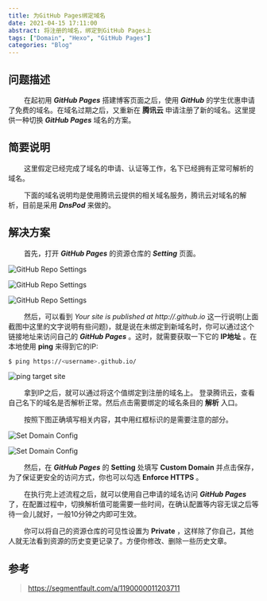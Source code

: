 ```yaml
---
title: 为GitHub Pages绑定域名
date: 2021-04-15 17:11:00
abstract: 将注册的域名，绑定到GitHub Pages上
tags: ["Domain", "Hexo", "GitHub Pages"]
categories: "Blog"
---
```


## 问题描述

&#160; &#160; &#160; &#160; 在起初用 _**GitHub Pages**_ 搭建博客页面之后，使用 _**GitHub**_ 的学生优惠申请了免费的域名。在域名过期之后，又重新在 **腾讯云** 申请注册了新的域名。这里提供一种切换 _**GitHub Pages**_ 域名的方案。

## 简要说明

&#160; &#160; &#160; &#160; 这里假定已经完成了域名的申请、认证等工作，名下已经拥有正常可解析的域名。

&#160; &#160; &#160; &#160; 下面的域名说明均是使用腾讯云提供的相关域名服务，腾讯云对域名的解析，目前是采用 _**DnsPod**_ 来做的。

## 解决方案

&#160; &#160; &#160; &#160; 首先，打开 _**GitHub Pages**_ 的资源仓库的 _**Setting**_ 页面。

![GitHub Repo Settings](Pic1.png)

![GitHub Repo Settings](Pic2.png)

![GitHub Repo Settings](Pic3.png)

&#160; &#160; &#160; &#160; 然后，可以看到 _Your site is published at http://<username>.github.io_ 这一行说明(上面截图中这里的文字说明有些问题)，就是说在未绑定到新域名时，你可以通过这个链接地址来访问自己的 _**GitHub Pages**_ 。这时，就需要获取一下它的 **IP地址** 。在本地使用 **ping** 来得到它的IP:

```bash
$ ping https://<username>.github.io/
```

![ping target site](Pic4.png)

&#160; &#160; &#160; &#160; 拿到IP之后，就可以通过将这个值绑定到注册的域名上。 登录腾讯云，查看自己名下的域名是否解析正常。然后点击需要绑定的域名条目的 **解析** 入口。

&#160; &#160; &#160; &#160; 按照下图正确填写相关内容，其中用红框标识的是需要注意的部分。

![Set Domain Config](Pic5.png)

![Set Domain Config](Pic6.png)

&#160; &#160; &#160; &#160; 然后，在 _**GitHub Pages**_ 的 **Setting** 处填写 **Custom Domain** 并点击保存，为了保证更安全的访问方式，你也可以勾选 **Enforce HTTPS** 。

&#160; &#160; &#160; &#160; 在执行完上述流程之后，就可以使用自己申请的域名访问 _**GitHub Pages**_ 了，在配置过程中，切换解析值可能需要一些时间，在确认配置等内容无误之后等待一会儿就好，一般10分钟之内即可生效。

&#160; &#160; &#160; &#160; 你可以将自己的资源仓库的可见性设置为 **Private** ，这样除了你自己，其他人就无法看到资源的历史变更记录了。方便你修改、删除一些历史文章。


## 参考

> https://segmentfault.com/a/1190000011203711

